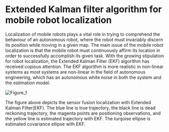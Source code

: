 # Extended Kalman filter algorithm for mobile robot localization
Localization of mobile robots plays a vital role in trying to comprehend the behaviour of an autonomous robot, where the robot must invariably discern its position while moving in a given map. The main issue of the mobile robot localization is that the mobile robot must continuously affirm its location in order to successfully accomplish its given task. With the growing stipulation for robot localization, the Extended Kalman Filter (EKF) algorithm has received copious attention. 
The EKF algorithm is more realistic in non-linear systems as most systems are non-linear in the field of autonomous engineering, which has an autonomous white noise in both the system and the estimation model.

![Figure_1](https://user-images.githubusercontent.com/47361086/126139029-70769bd1-f440-427b-b9ce-89614aab5589.png)

The figure above depicts the sensor fusion localization with Extended Kalman Filter(EKF). The blue line is true trajectory, the black line is dead reckoning trajectory, the magenta points are positioning observations, and the yellow line is estimated trajectory with EKF. The turqoise ellipse is estimated covariance ellipse with EKF.
